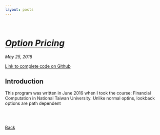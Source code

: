 ```yaml
---
layout: posts
---
```

<br>

# [_Option Pricing_](./index.html)
<i>May 25, 2018</i>

<a href="https://github.com/yipeichan/Lookback-Option-Pricing">Link to complete code on Github</a>
<br>
## Introduction
<div class="f">
This program was written in June 2016 when I took the course: Financial Computation in National Taiwan University. Unlike normal optins, lookback options are path dependent
  
<br><br></div>

[Back](./)
